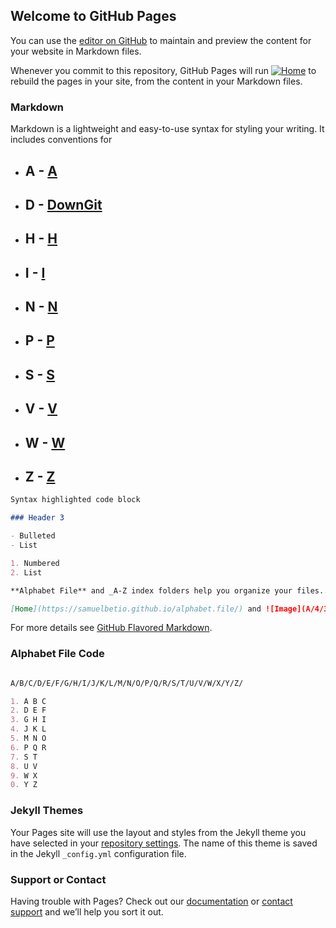 ## Welcome to GitHub Pages


You can use the [editor on GitHub](https://github.com/samuelbetio/alphabetfile/edit/master/README.md) to maintain and preview the content for your website in Markdown files.

Whenever you commit to this repository, GitHub Pages will run [![Home](https://github.com/samuelbetio.png?size=40)](https://samuelbetio.github.io/alphabet.file/) to rebuild the pages in your site, from the content in your Markdown files.

### Markdown

Markdown is a lightweight and easy-to-use syntax for styling your writing. It includes conventions for
- ## **A** - [A](A/)

- ## **D** - [DownGit](A/B/C/D/)
- ## **H** - [H](A/B/C/D/E/F/G/H/)
- ## **I** - [I](A/B/C/D/E/F/G/H/I/)
- ## **N** - [N](A/B/C/D/E/F/G/H/I/J/K/L/M/N/)
- ## **P** - [P](A/B/C/D/E/F/G/H/I/J/K/L/M/N/O/P/)
- ## **S** - [S](A/B/C/D/E/F/G/H/I/J/K/L/M/N/O/P/Q/R/S/)
- ## **V** - [V](A/B/C/D/E/F/G/H/I/J/K/L/M/N/O/P/Q/R/S/T/U/V/)
- ## **W** - [W](A/B/C/D/E/F/G/H/I/J/K/L/M/N/O/P/Q/R/S/T/U/V/W/)
- ## **Z** - [Z](A/B/C/D/E/F/G/H/I/J/K/L/M/N/O/P/Q/R/S/T/U/V/W/X/Y/Z/)
```markdown
Syntax highlighted code block

### Header 3

- Bulleted
- List

1. Numbered
2. List

**Alphabet File** and _A-Z index folders help you organize your files.._ and `8e50995` text

[Home](https://samuelbetio.github.io/alphabet.file/) and ![Image](A/4/3/AlphabetHearts.gif)
```

For more details see [GitHub Flavored Markdown](https://guides.github.com/features/mastering-markdown/).







### Alphabet File Code

```markdown

A/B/C/D/E/F/G/H/I/J/K/L/M/N/O/P/Q/R/S/T/U/V/W/X/Y/Z/

1. A B C
2. D E F
3. G H I
4. J K L
5. M N O
6. P Q R
7. S T
8. U V
9. W X
0. Y Z
```
### Jekyll Themes

Your Pages site will use the layout and styles from the Jekyll theme you have selected in your [repository settings](https://github.com/samuelbetio/alphabetfile/settings). The name of this theme is saved in the Jekyll `_config.yml` configuration file.

### Support or Contact

Having trouble with Pages? Check out our [documentation](https://help.github.com/categories/github-pages-basics/) or [contact support](https://github.com/contact) and we’ll help you sort it out.


